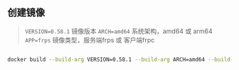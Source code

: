 ## 创建镜像
> `VERSION=0.58.1` 镜像版本
> `ARCH=amd64` 系统架构，amd64 或 arm64
> `APP=frps` 镜像类型，服务端frps 或 客户端frpc
```sh

docker build --build-arg VERSION=0.58.1 --build-arg ARCH=amd64 --build-arg APP=frps -t my_image:tag .

```
